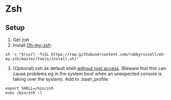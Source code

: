# Zsh
## Setup

1. Get zsh
2. Install [Oh-my-zsh](https://github.com/robbyrussell/oh-my-zsh):
  ```
  sh -c "$(curl -fsSL https://raw.githubusercontent.com/robbyrussell/oh-my-zsh/master/tools/install.sh)"
  ```
3. (Optional) zsh as default shell [without root access](http://unix.stackexchange.com/questions/136423/making-zsh-default-shell-without-root-access). (Beware that this can cause problems eg in the system boot when an unexpected console is taking over the system). Add to .bash_profile:
```
export SHELL=/bin/zsh
exec /bin/zsh -l
```
